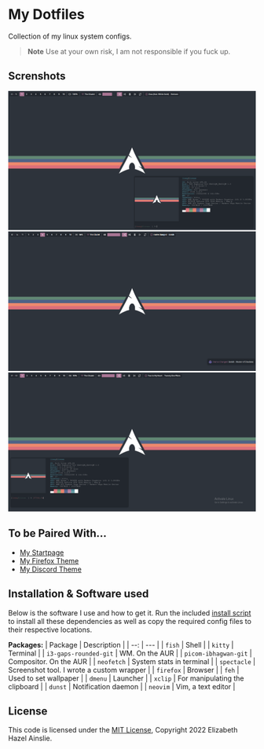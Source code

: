 # My Dotfiles

Collection of my linux system configs.

> **Note** Use at your own risk, I am not responsible if you fuck up.

## Screnshots

![01](screenshots/01.png)
![02](screenshots/02.png)
![03](screenshots/03.png)

## To be Paired With...

- [My Startpage](https://github.com/LizAinslie/startpage)
- [My Firefox Theme](https://github.com/LizAinslie/rice-firefox-theme)
- [My Discord Theme](https://github.com/LizAinslie/rice-discord-theme)

## Installation & Software used

Below is the software I use and how to get it. Run the included [install script
](install.sh) to install all these dependencies as well as copy the required
config files to their respective locations.

**Packages:**
| Package | Description |
| --: | --- |
| `fish` | Shell |
| `kitty` | Terminal |
| `i3-gaps-rounded-git` | WM. On the AUR |
| `picom-ibhagwan-git` | Compositor. On the AUR |
| `neofetch` | System stats in terminal |
| `spectacle` | Screenshot tool. I wrote a custom wrapper |
| `firefox` | Browser |
| `feh` | Used to set wallpaper |
| `dmenu` | Launcher |
| `xclip` | For manipulating the clipboard |
| `dunst` | Notification daemon |
| `neovim` | Vim, a text editor |

## License

This code is licensed under the [MIT License](LICENSE), Copyright 2022 Elizabeth Hazel Ainslie.
